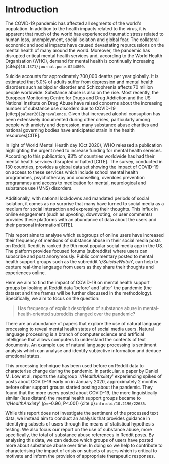 # Introduction

The COVID-19 pandemic has affected all segments of the world's population. In addition to the health impacts related to the virus, it is apparent that much of the world has experienced traumatic stress related to human loss, unemployment, social isolation and global fear. The collateral economic and social impacts have caused devastating repurcussions on the mental health of many around the world. Moreover, the pandemic has disrupted critical mental health services and, according to the World Health Organisation (WHO), demand for mental health is continually increasing {cite:p}`10.1371/journal.pone.0244809`. 

Suicide accounts for approximately 700,000 deaths per year globally. It is estimated that 5.0% of adults suffer from depression and mental health disorders such as bipolar disorder and Schizophrenia affects 70 million people worldwide. Substance abuse is also on the rise. Most recently, the European Monitoring Centre for Drugs and Drug Addiction and the US National Institute on Drug Abuse have raised concerns about the increasing number of substance use disorders due to COVID-19 {cite:p}`palmer2012prevalence`. Given that increased alcohol consuption has been extensively documented during other crises, particularly among people with anxiety and depression, many substance abuse charities and national governing bodies have anticipated strain in the health resources[CITE].

In light of World Mental Heatlh day (Oct 2020), WHO released a publication highlighting the urgent need to increase funding for mental health services. According to this publication, 93% of countries worldwide has had their mental health services disrupted or halted [CITE]. The survey, conducted in 130 countries, provides a global data set showing the impact of COVID-19 on access to these services which include school mental health programmes, psychotherapy and counselling, overdoes prevention programmes and access to medication for mental, neurological and substance use (MNS) disorders.

Additionally, with national lockdowns and mandated periods of social isolation, it comes as no surprise that many have turned to social media as a medium for social interaction and expressing their thoughts. This influx in online engagement (such as upvoting, downvoting, or user comments) provides these platforms with an abundance of data about the users and their personal information[CITE].

This report aims to analyse which subgroups of online users have increased their frequency of mentions of substance abuse in their social media posts on Reddit.
Reddit is ranked the 9th most popular social media app in the US. The platform provides focused forums (subreddits) where users can subscribe and post anonymously. Public commentary posted to mental health support groups such as the subreddit '_r/SuicideWatch_', can help to capture real-time langauge from users as they share their thoughts and experiences online.

Here we aim to find the impact of COVID-19 on mental health support groups by looking at Reddit data 'before' and 'after' the pandemic (the dataset and time frames will be further discussed in the methodology). Specifically, we aim to focus on the question:
> Has frequency of explicit description of substance abuse in mental-health-oriented subreddits changed over the pandemic?

There are an abundance of papers that explore the use of natural language processing to reveal mental health states of social media users. Natural language processing is a branch of computer science and artificial intellignce that allows computers to understand the contents of text documents. An example use of natural language processing is sentiment analysis which can analyse and identify subjective information and deduce emotional states.

This processing technique has been used before on Reddit data to characterise change during the pandemic. In particular, a paper by Daniel M. Low et al, reports the subgroup '_r/HealthAnxiety_' experiencing spikes of posts about COVID-19 early on in January 2020, approximately 2 months before other support groups started posting about the pandemic. They found that the more users posted about COVID-19, the more linguistically similar (less distant) the mental health support groups became to '_r/HealthAnxiety_' (ρ=–0.96, P<.001) {cite:p}`info:doi/10.2196/22635`. 

While this report does not investigate the sentiment of the processed text data, we instead aim to conduct an analysis that provides guidance in identifying subsets of users through the means of statistical hypothesis testing. We also focus our report on the use of substance abuse, more specifically, the total of substance abuse references in Reddit posts. By analysing this data, we can deduce which groups of users have posted more about substance abuse over time. In doing so we help to contribute to characterising the impact of crisis on subsets of users which is critical to motivate and inform the provision of appropriate therapeutic responses.

